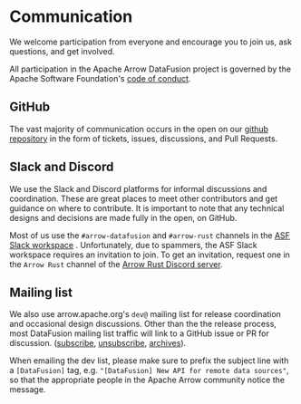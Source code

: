 <!---
  Licensed to the Apache Software Foundation (ASF) under one
  or more contributor license agreements.  See the NOTICE file
  distributed with this work for additional information
  regarding copyright ownership.  The ASF licenses this file
  to you under the Apache License, Version 2.0 (the
  "License"); you may not use this file except in compliance
  with the License.  You may obtain a copy of the License at

    http://www.apache.org/licenses/LICENSE-2.0

  Unless required by applicable law or agreed to in writing,
  software distributed under the License is distributed on an
  "AS IS" BASIS, WITHOUT WARRANTIES OR CONDITIONS OF ANY
  KIND, either express or implied.  See the License for the
  specific language governing permissions and limitations
  under the License.
-->

# Communication

We welcome participation from everyone and encourage you to join us, ask
questions, and get involved.

All participation in the Apache Arrow DataFusion project is governed by the
Apache Software Foundation's [code of
conduct](https://www.apache.org/foundation/policies/conduct.html).

## GitHub

The vast majority of communication occurs in the open on our
[github repository](https://github.com/apache/arrow-datafusion) in the form of tickets, issues, discussions, and Pull Requests.

## Slack and Discord

We use the Slack and Discord platforms for informal discussions and coordination. These are great places to
meet other contributors and get guidance on where to contribute. It is important to note that any technical designs and
decisions are made fully in the open, on GitHub.

Most of us use the `#arrow-datafusion` and `#arrow-rust` channels in the [ASF Slack workspace](https://s.apache.org/slack-invite) .
Unfortunately, due to spammers, the ASF Slack workspace requires an invitation to join. To get an invitation,
request one in the `Arrow Rust` channel of the [Arrow Rust Discord server](https://discord.gg/Qw5gKqHxUM).

## Mailing list

We also use arrow.apache.org's `dev@` mailing list for release coordination and occasional design discussions. Other
than the the release process, most DataFusion mailing list traffic will link to a GitHub issue or PR for discussion.
([subscribe](mailto:dev-subscribe@arrow.apache.org),
[unsubscribe](mailto:dev-unsubscribe@arrow.apache.org),
[archives](https://lists.apache.org/list.html?dev@arrow.apache.org)).

When emailing the dev list, please make sure to prefix the subject line with a
`[DataFusion]` tag, e.g. `"[DataFusion] New API for remote data sources"`, so
that the appropriate people in the Apache Arrow community notice the message.
